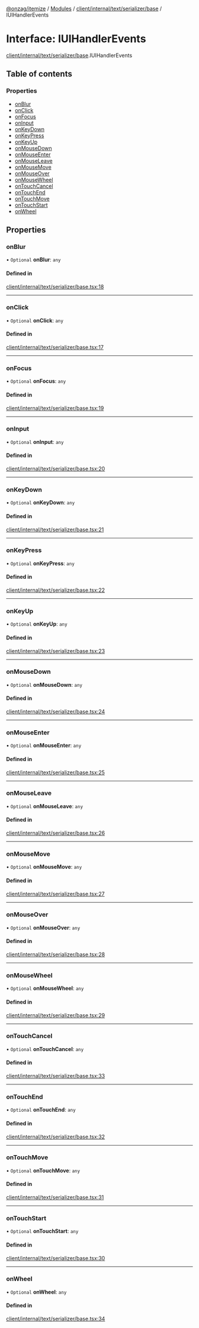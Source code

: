 [@onzag/itemize](../README.md) / [Modules](../modules.md) / [client/internal/text/serializer/base](../modules/client_internal_text_serializer_base.md) / IUIHandlerEvents

# Interface: IUIHandlerEvents

[client/internal/text/serializer/base](../modules/client_internal_text_serializer_base.md).IUIHandlerEvents

## Table of contents

### Properties

- [onBlur](client_internal_text_serializer_base.IUIHandlerEvents.md#onblur)
- [onClick](client_internal_text_serializer_base.IUIHandlerEvents.md#onclick)
- [onFocus](client_internal_text_serializer_base.IUIHandlerEvents.md#onfocus)
- [onInput](client_internal_text_serializer_base.IUIHandlerEvents.md#oninput)
- [onKeyDown](client_internal_text_serializer_base.IUIHandlerEvents.md#onkeydown)
- [onKeyPress](client_internal_text_serializer_base.IUIHandlerEvents.md#onkeypress)
- [onKeyUp](client_internal_text_serializer_base.IUIHandlerEvents.md#onkeyup)
- [onMouseDown](client_internal_text_serializer_base.IUIHandlerEvents.md#onmousedown)
- [onMouseEnter](client_internal_text_serializer_base.IUIHandlerEvents.md#onmouseenter)
- [onMouseLeave](client_internal_text_serializer_base.IUIHandlerEvents.md#onmouseleave)
- [onMouseMove](client_internal_text_serializer_base.IUIHandlerEvents.md#onmousemove)
- [onMouseOver](client_internal_text_serializer_base.IUIHandlerEvents.md#onmouseover)
- [onMouseWheel](client_internal_text_serializer_base.IUIHandlerEvents.md#onmousewheel)
- [onTouchCancel](client_internal_text_serializer_base.IUIHandlerEvents.md#ontouchcancel)
- [onTouchEnd](client_internal_text_serializer_base.IUIHandlerEvents.md#ontouchend)
- [onTouchMove](client_internal_text_serializer_base.IUIHandlerEvents.md#ontouchmove)
- [onTouchStart](client_internal_text_serializer_base.IUIHandlerEvents.md#ontouchstart)
- [onWheel](client_internal_text_serializer_base.IUIHandlerEvents.md#onwheel)

## Properties

### onBlur

• `Optional` **onBlur**: `any`

#### Defined in

[client/internal/text/serializer/base.tsx:18](https://github.com/onzag/itemize/blob/5c2808d3/client/internal/text/serializer/base.tsx#L18)

___

### onClick

• `Optional` **onClick**: `any`

#### Defined in

[client/internal/text/serializer/base.tsx:17](https://github.com/onzag/itemize/blob/5c2808d3/client/internal/text/serializer/base.tsx#L17)

___

### onFocus

• `Optional` **onFocus**: `any`

#### Defined in

[client/internal/text/serializer/base.tsx:19](https://github.com/onzag/itemize/blob/5c2808d3/client/internal/text/serializer/base.tsx#L19)

___

### onInput

• `Optional` **onInput**: `any`

#### Defined in

[client/internal/text/serializer/base.tsx:20](https://github.com/onzag/itemize/blob/5c2808d3/client/internal/text/serializer/base.tsx#L20)

___

### onKeyDown

• `Optional` **onKeyDown**: `any`

#### Defined in

[client/internal/text/serializer/base.tsx:21](https://github.com/onzag/itemize/blob/5c2808d3/client/internal/text/serializer/base.tsx#L21)

___

### onKeyPress

• `Optional` **onKeyPress**: `any`

#### Defined in

[client/internal/text/serializer/base.tsx:22](https://github.com/onzag/itemize/blob/5c2808d3/client/internal/text/serializer/base.tsx#L22)

___

### onKeyUp

• `Optional` **onKeyUp**: `any`

#### Defined in

[client/internal/text/serializer/base.tsx:23](https://github.com/onzag/itemize/blob/5c2808d3/client/internal/text/serializer/base.tsx#L23)

___

### onMouseDown

• `Optional` **onMouseDown**: `any`

#### Defined in

[client/internal/text/serializer/base.tsx:24](https://github.com/onzag/itemize/blob/5c2808d3/client/internal/text/serializer/base.tsx#L24)

___

### onMouseEnter

• `Optional` **onMouseEnter**: `any`

#### Defined in

[client/internal/text/serializer/base.tsx:25](https://github.com/onzag/itemize/blob/5c2808d3/client/internal/text/serializer/base.tsx#L25)

___

### onMouseLeave

• `Optional` **onMouseLeave**: `any`

#### Defined in

[client/internal/text/serializer/base.tsx:26](https://github.com/onzag/itemize/blob/5c2808d3/client/internal/text/serializer/base.tsx#L26)

___

### onMouseMove

• `Optional` **onMouseMove**: `any`

#### Defined in

[client/internal/text/serializer/base.tsx:27](https://github.com/onzag/itemize/blob/5c2808d3/client/internal/text/serializer/base.tsx#L27)

___

### onMouseOver

• `Optional` **onMouseOver**: `any`

#### Defined in

[client/internal/text/serializer/base.tsx:28](https://github.com/onzag/itemize/blob/5c2808d3/client/internal/text/serializer/base.tsx#L28)

___

### onMouseWheel

• `Optional` **onMouseWheel**: `any`

#### Defined in

[client/internal/text/serializer/base.tsx:29](https://github.com/onzag/itemize/blob/5c2808d3/client/internal/text/serializer/base.tsx#L29)

___

### onTouchCancel

• `Optional` **onTouchCancel**: `any`

#### Defined in

[client/internal/text/serializer/base.tsx:33](https://github.com/onzag/itemize/blob/5c2808d3/client/internal/text/serializer/base.tsx#L33)

___

### onTouchEnd

• `Optional` **onTouchEnd**: `any`

#### Defined in

[client/internal/text/serializer/base.tsx:32](https://github.com/onzag/itemize/blob/5c2808d3/client/internal/text/serializer/base.tsx#L32)

___

### onTouchMove

• `Optional` **onTouchMove**: `any`

#### Defined in

[client/internal/text/serializer/base.tsx:31](https://github.com/onzag/itemize/blob/5c2808d3/client/internal/text/serializer/base.tsx#L31)

___

### onTouchStart

• `Optional` **onTouchStart**: `any`

#### Defined in

[client/internal/text/serializer/base.tsx:30](https://github.com/onzag/itemize/blob/5c2808d3/client/internal/text/serializer/base.tsx#L30)

___

### onWheel

• `Optional` **onWheel**: `any`

#### Defined in

[client/internal/text/serializer/base.tsx:34](https://github.com/onzag/itemize/blob/5c2808d3/client/internal/text/serializer/base.tsx#L34)
